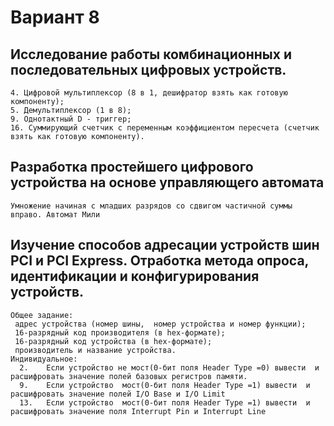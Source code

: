 # Вариант 8

## Исследование работы комбинационных и последовательных цифровых устройств.
    4. Цифровой мультиплексор (8 в 1, дешифратор взять как готовую компоненту);
    5. Демультиплексор (1 в 8);
    9. Однотактный D - триггер;
    16. Суммирующий счетчик с переменным коэффициентом пересчета (счетчик взять как готовую компоненту).
    
    
## Разработка простейшего цифрового устройства на основе управляющего автомата
    Умножение начиная с младших разрядов со сдвигом частичной суммы вправо. Автомат Мили
    
    
## Изучение способов адресации устройств шин PCI и PCI Express. Отработка  метода опроса, идентификации и конфигурирования устройств.
    Общее задание:
     адрес устройства (номер шины,  номер устройства и номер функции);
     16-разрядный код производителя (в hex-формате);
     16-разрядный код устройства (в hex-формате);
     производитель и название устройства.
    Индивидуальное:
      2.	Если устройство не мост(0-бит поля Header Type =0) вывести  и расшифровать значение полей базовых регистров памяти.
      9.	Если устройство  мост(0-бит поля Header Type =1) вывести  и расшифровать значение полей I/O Base и I/O Limit
      13.	Если устройство  мост(0-бит поля Header Type =1) вывести  и расшифровать значение поля Interrupt Pin и Interrupt Line
